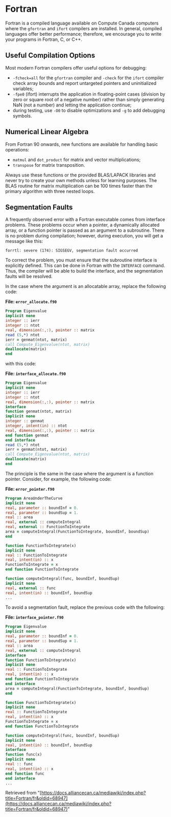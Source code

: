 # Fortran

Fortran is a compiled language available on Compute Canada computers where the `gfortran` and `ifort` compilers are installed. In general, compiled languages offer better performance; therefore, we encourage you to write your programs in Fortran, C, or C++.

## Useful Compilation Options

Most modern Fortran compilers offer useful options for debugging:

*   `-fcheck=all` for the `gfortran` compiler and `-check` for the `ifort` compiler check array bounds and report untargeted pointers and uninitialized variables;
*   `-fpe0` (ifort) interrupts the application in floating-point cases (division by zero or square root of a negative number) rather than simply generating NaN (not a number) and letting the application continue;
*   during testing, use `-O0` to disable optimizations and `-g` to add debugging symbols.

## Numerical Linear Algebra

From Fortran 90 onwards, new functions are available for handling basic operations:

*   `matmul` and `dot_product` for matrix and vector multiplications;
*   `transpose` for matrix transposition.

Always use these functions or the provided BLAS/LAPACK libraries and never try to create your own methods unless for learning purposes. The BLAS routine for matrix multiplication can be 100 times faster than the primary algorithm with three nested loops.

## Segmentation Faults

A frequently observed error with a Fortran executable comes from interface problems. These problems occur when a pointer, a dynamically allocated array, or a function pointer is passed as an argument to a subroutine. There is no problem during compilation; however, during execution, you will get a message like this:

```
forrtl: severe (174): SIGSEGV, segmentation fault occurred
```

To correct the problem, you must ensure that the subroutine interface is explicitly defined. This can be done in Fortran with the `INTERFACE` command. Thus, the compiler will be able to build the interface, and the segmentation faults will be resolved.

In the case where the argument is an allocatable array, replace the following code:

**File: `error_allocate.f90`**

```fortran
Program Eigenvalue
implicit none
integer :: ierr
integer :: ntot
real, dimension(:,:), pointer :: matrix
read (5,*) ntot
ierr = genmat(ntot, matrix)
call Compute_Eigenvalue(ntot, matrix)
deallocate(matrix)
end
```

with this code:

**File: `interface_allocate.f90`**

```fortran
Program Eigenvalue
implicit none
integer :: ierr
integer :: ntot
real, dimension(:,:), pointer :: matrix
interface
function genmat(ntot, matrix)
implicit none
integer :: genmat
integer, intent(in) :: ntot
real, dimension(:,:), pointer :: matrix
end function genmat
end interface
read (5,*) ntot
ierr = genmat(ntot, matrix)
call Compute_Eigenvalue(ntot, matrix)
deallocate(matrix)
end
```

The principle is the same in the case where the argument is a function pointer. Consider, for example, the following code:

**File: `error_pointer.f90`**

```fortran
Program AreaUnderTheCurve
implicit none
real, parameter :: boundInf = 0.
real, parameter :: boundSup = 1.
real :: area
real, external :: computeIntegral
real, external :: FunctionToIntegrate
area = computeIntegral(FunctionToIntegrate, boundInf, boundSup)
end

function FunctionToIntegrate(x)
implicit none
real :: FunctionToIntegrate
real, intent(in) :: x
FunctionToIntegrate = x
end function FunctionToIntegrate

function computeIntegral(func, boundInf, boundSup)
implicit none
real, external :: func
real, intent(in) :: boundInf, boundSup
...
```

To avoid a segmentation fault, replace the previous code with the following:

**File: `interface_pointer.f90`**

```fortran
Program Eigenvalue
implicit none
real, parameter :: boundInf = 0.
real, parameter :: boundSup = 1.
real :: area
real, external :: computeIntegral
interface
function FunctionToIntegrate(x)
implicit none
real :: FunctionToIntegrate
real, intent(in) :: x
end function FunctionToIntegrate
end interface
area = computeIntegral(FunctionToIntegrate, boundInf, boundSup)
end

function FunctionToIntegrate(x)
implicit none
real :: FunctionToIntegrate
real, intent(in) :: x
FunctionToIntegrate = x
end function FunctionToIntegrate

function computeIntegral(func, boundInf, boundSup)
implicit none
real, intent(in) :: boundInf, boundSup
interface
function func(x)
implicit none
real :: func
real, intent(in) :: x
end function func
end interface
...
```


Retrieved from "[https://docs.alliancecan.ca/mediawiki/index.php?title=Fortran/fr&oldid=68947](https://docs.alliancecan.ca/mediawiki/index.php?title=Fortran/fr&oldid=68947)"
